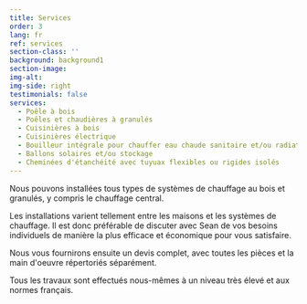 ```yaml
---
title: Services
order: 3
lang: fr
ref: services
section-class: ''
background: background1
section-image:
img-alt:
img-side: right
testimonials: false
services:
  - Poêle à bois
  - Poêles et chaudières à granulés
  - Cuisinières à bois
  - Cuisinières électrique
  - Bouilleur intégrale pour chauffer eau chaude sanitaire et/ou radiateurs
  - Ballons solaires et/ou stockage
  - Cheminées d'étanchéité avec tuyuax flexibles ou rigides isolés
---
```



Nous pouvons installées tous types de systèmes de chauffage au bois et granulés, y compris le chauffage central.

Les installations varient tellement entre les maisons et les systèmes de chauffage. Il est donc préférable de discuter avec Sean de vos besoins individuels de manière la plus efficace et économique pour vous satisfaire.

Nous vous fournirons ensuite un devis complet, avec toutes les pièces et la main d'oeuvre répertoriés séparément.

Tous les travaux sont effectués nous-mêmes à un niveau très élevé et aux normes français.
